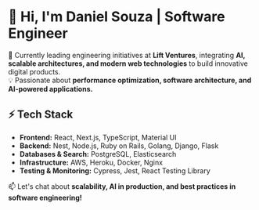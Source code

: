 <!--
**psdaniel/psdaniel** is a ✨ _special_ ✨ repository because its `README.md` (this file) appears on your GitHub profile.
-->
# 👋 Hi, I'm Daniel Souza | Software Engineer  

🔭 Currently leading engineering initiatives at **Lift Ventures**, integrating **AI, scalable architectures, and modern web technologies** to build innovative digital products.  
💡 Passionate about **performance optimization, software architecture, and AI-powered applications.**  

## ⚡ Tech Stack  
- **Frontend:** React, Next.js, TypeScript, Material UI
- **Backend:** Nest, Node.js, Ruby on Rails, Golang, Django, Flask  
- **Databases & Search:** PostgreSQL, Elasticsearch
- **Infrastructure:** AWS, Heroku, Docker, Nginx  
- **Testing & Monitoring:** Cypress, Jest, React Testing Library 

📫 Let's chat about **scalability, AI in production, and best practices in software engineering!**  
